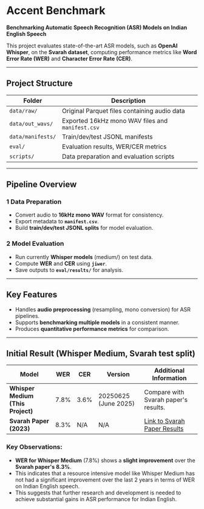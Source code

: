 # Accent Benchmark

**Benchmarking Automatic Speech Recognition (ASR) Models on Indian English Speech**

This project evaluates state-of-the-art ASR models, such as **OpenAI Whisper**, on the **Svarah dataset**, computing performance metrics like **Word Error Rate (WER)** and **Character Error Rate (CER)**.

---

##  Project Structure

| Folder                  | Description |
|-------------------------|-------------|
| `data/raw/`             | Original Parquet files containing audio data |
| `data/out_wavs/`        | Exported 16kHz mono WAV files and `manifest.csv` |
| `data/manifests/`       | Train/dev/test JSONL manifests |
| `eval/`                 | Evaluation results, WER/CER metrics |
| `scripts/`              | Data preparation and evaluation scripts |

---

##  Pipeline Overview

### 1 Data Preparation
- Convert audio to **16kHz mono WAV** format for consistency.
- Export metadata to **`manifest.csv`**.
- Build **train/dev/test JSONL splits** for model evaluation.

### 2️ Model Evaluation
- Run currently **Whisper models** (medium/) on test data.
- Compute **WER** and **CER** using **`jiwer`**.
- Save outputs to **`eval/results/`** for analysis.

---

##  Key Features
- Handles **audio preprocessing** (resampling, mono conversion) for ASR pipelines.
- Supports **benchmarking multiple models** in a consistent manner.
- Produces **quantitative performance metrics** for comparison.

---

## Initial Result (Whisper Medium, Svarah test split)

| Model                        | **WER** | **CER** | **Version**               | **Additional Information**                                                  |
|------------------------------|---------|---------|---------------------------|------------------------------------------------------------------------------|
| **Whisper Medium (This Project)** | 7.8%    | 3.6%    | 20250625 (June 2025)       | Compare with Svarah paper's results.                                          |
| **Svarah Paper (2023)**       | 8.3%    | N/A | N/A                       | [Link to Svarah Paper Results](https://github.com/AI4Bharat/Svarah?tab=readme-ov-file#table-1-wer-comparison) |

### Key Observations:
- **WER for Whisper Medium** (7.8%) shows a **slight improvement** over the **Svarah paper's 8.3%**.
- This indicates that a resource intensive model like Whisper Medium has not had a significant improvement over the last 2 years in terms of WER on Indian English speech.
- This suggests that further research and development is needed to achieve substantial gains in ASR performance for Indian English.

